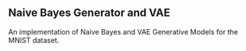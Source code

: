 ## Naive Bayes Generator and VAE

An implementation of Naive Bayes and VAE Generative Models for the MNIST dataset.

